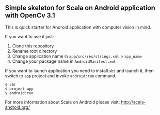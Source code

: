 ## Simple skeleton for Scala on Android application with OpenCv 3.1

This is quick starter for Android application with computer vision in mind.

If you want to use it just:

1. Clone this repository
2. Rename root directory
3. Change application name in `app/src/res/strings.xml` > `app_name`
4. Change your package name in `AndroidManifest.xml`

If you want to launch application you need to install `sbt` and launch it, then switch to `app` project
and invoke `android:run` command.

```
$ sbt
$ project app
$ android:run
```

For more information about Scala on Android please visit: http://scala-android.org/
